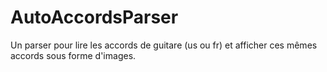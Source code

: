 # AutoAccordsParser
Un parser pour lire les accords de guitare (us ou fr) et afficher ces mêmes accords sous forme d'images.
